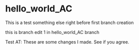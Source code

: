# hello_world_AC
This is a test
something else right before first branch creation

this is branch edit 1 in hello_world_AC branch

Test AT: These are some changes I made. See if you agree. 
